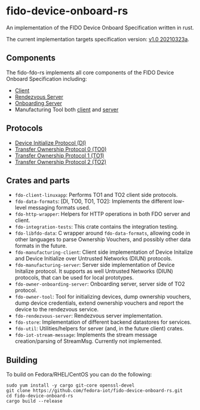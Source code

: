 # fido-device-onboard-rs
An implementation of the FIDO Device Onboard Specification written in rust.

The current implementation targets specification version: [v1.0 20210323a](https://fidoalliance.org/specs/FDO/fido-device-onboard-v1.0-ps-20210323/fido-device-onboard-v1.0-ps-20210323.html).

## Components
The fido-fdo-rs implements all core components of the FIDO Device Onboard Specification including:
- [Client](https://github.com/fedora-iot/fido-device-onboard-rs/tree/main/client-linuxapp)
- [Rendezvous Server](https://github.com/fedora-iot/fido-device-onboard-rs/tree/main/rendezvous-server)
- [Onboarding Server](https://github.com/fedora-iot/fido-device-onboard-rs/tree/main/owner-onboarding-server)
- Manufacturing Tool both [client](https://github.com/fedora-iot/fido-device-onboard-rs/tree/main/manufacturing-client) and [server](https://github.com/fedora-iot/fido-device-onboard-rs/tree/main/manufacturing-server)

## Protocols
- [Device Initialize Protocol (DI)](https://fidoalliance.org/specs/FDO/fido-device-onboard-v1.0-ps-20210323/#device-initialize-protocol-di)
- [Transfer Ownership Protocol 0 (TO0)](https://fidoalliance.org/specs/FDO/fido-device-onboard-v1.0-ps-20210323/#transfer-ownership-protocol-0-to0)
- [Transfer Ownership Protocol 1 (TO1)](https://fidoalliance.org/specs/FDO/fido-device-onboard-v1.0-ps-20210323/#transfer-ownership-protocol-1-to1)
- [Transfer Ownership Protocol 2 (TO2)](https://fidoalliance.org/specs/FDO/fido-device-onboard-v1.0-ps-20210323/#transfer-ownership-protocol-2-to2)

## Crates and parts
- `fdo-client-linuxapp`: Performs TO1 and TO2 client side protocols.
- `fdo-data-formats`: [DI, TO0, TO1, TO2]: Implements the different low-level messaging formats used.
- `fdo-http-wrapper`: Helpers for HTTP operations in both FDO server and client.
- `fdo-integration-tests`: This crate contains the integration testing.
- `fdo-libfdo-data`: C wrapper around `fdo-data-formats`, allowing code in other languages to parse Ownership Vouchers, and possibly other data formats in the future.
- `fdo-manufacturing-client`: Client side implementation of Device Initalize and Device Initialize over
Untrusted Networks (DIUN) protocols.
- `fdo-manufacturing-server`: Server side implementation of Device Initalize protocol. It supports as well Untrusted Networks (DIUN) protocols, that can be used for local prototypes.
- `fdo-owner-onboarding-server`: Onboarding server, server side of TO2 protocol.
- `fdo-owner-tool`: Tool for initializing devices, dump ownership vouchers, dump device credentials, extend ownership vouchers and report the device to the rendezvous service.
- `fdo-rendezvous-server`: Rendezvous server implementation.
- `fdo-store`: Implementation of different backend datastores for services.
- `fdo-util`: Utilities/helpers for server (and, in the future client) crates.
- `fdo-iot-stream-message`: Implements the stream message creation/parsing of StreamMsg. Currently not implemented.

## Building

To build on Fedora/RHEL/CentOS you can do the following:
````
sudo yum install -y cargo git-core openssl-devel
git clone https://github.com/fedora-iot/fido-device-onboard-rs.git
cd fido-device-onboard-rs
cargo build --release
````
